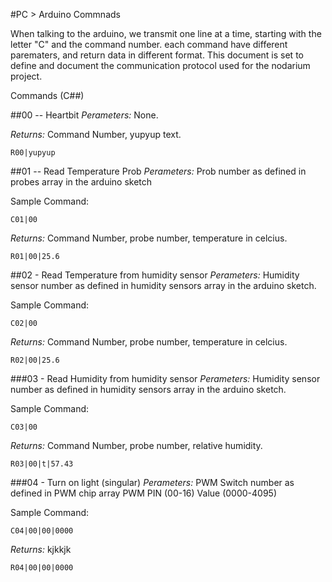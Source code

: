 #PC > Arduino Commnads


When talking to the arduino, we transmit one line at a time, starting with the letter "C" and the command number. each command have different parematers, and return data in different format. This document is set to define and document the communication protocol used for the nodarium project.

Commands (C##)

##00 -- Heartbit
*Perameters:*
None.

*Returns:*
Command Number, yupyup text.
```
R00|yupyup
```

##01 -- Read Temperature Prob
*Perameters:*
Prob number as defined in probes array in the arduino sketch

Sample Command:
```
C01|00
```

*Returns:*
Command Number, probe number, temperature in celcius.
```
R01|00|25.6
```

##02 - Read Temperature from humidity sensor
*Perameters:*
Humidity sensor number as defined in humidity sensors array in the arduino sketch.

Sample Command:
```
C02|00
```

*Returns:*
Command Number, probe number, temperature in celcius.
```
R02|00|25.6
```

###03 - Read Humidity from humidity sensor
*Perameters:*
Humidity sensor number as defined in humidity sensors array in the arduino sketch.

Sample Command:
```
C03|00
```

*Returns:*
Command Number, probe number, relative humidity.
```
R03|00|t|57.43
```


###04 - Turn on light (singular)
*Perameters:*
PWM Switch number as defined in PWM chip array
PWM PIN (00-16)
Value (0000-4095)


Sample Command:
```
C04|00|00|0000
```

*Returns:*
kjkkjk
```
R04|00|00|0000
```
